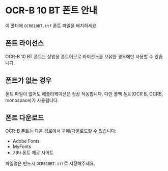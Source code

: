# OCR-B 10 BT 폰트 안내

이 폴더에 `OCRB10BT.ttf` 폰트 파일을 배치하세요.

## 폰트 라이선스

OCR-B 10 BT 폰트는 상업용 폰트이므로 라이선스를 보유한 경우에만 사용할 수 있습니다.

## 폰트가 없는 경우

폰트 파일이 없어도 애플리케이션은 정상 작동합니다. 다만 폴백 폰트(OCR B, OCRB, monospace)가 사용됩니다.

## 폰트 다운로드

OCR-B 폰트는 다음 경로에서 구매/다운로드할 수 있습니다:
- Adobe Fonts
- MyFonts
- 기타 폰트 제공 사이트

파일명은 반드시 `OCRB10BT.ttf`로 저장해주세요.

